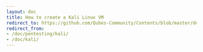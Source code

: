 ```yaml
---
layout: doc
title: How to create a Kali Linux VM
redirect_to: https://github.com/Qubes-Community/Contents/blob/master/docs/os/pentesting/kali.md
redirect_from:
- /doc/pentesting/kali/
- /doc/kali/
---
```



